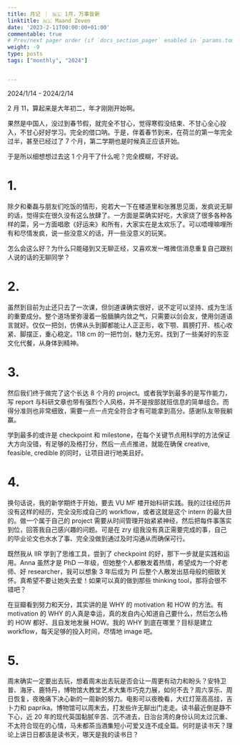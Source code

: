```yaml
---
title: 月记 ｜ 🇳🇱 1月，万事皆新
linktitle: 🇳🇱 Maand Zeven
date: '2023-2-11T00:00:00+01:00'
commentable: true
# Prev/next pager order (if `docs_section_pager` enabled in `params.toml`)
weight: -9
type: posts
tags: ["monthly", "2024"]


---
```


2024/1/14 - 2024/2/14

2 月 11，算起来是大年初二，年才刚刚开始啊。

果然是中国人，没过到春节假，就完全不甘心，觉得寒假没结束、不甘心全心投入，不甘心好好学习。完全的借口呐。于是，伴着春节到来，在荷兰的第一年完全过半，甚至已经过了 7 个月，第二学期也是时候真正应该开始。

于是所以细想想过去这 1 个月干了什么呢？完全模糊，不好说。

# 1.

除夕和秦磊与朋友们吃饭的情形，宛若大一下在楼道里和张雅思见面，发疯说无聊的话，觉得实在很久没有这么放肆了。一方面是菜确实好吃，大家烧了很多各种各样的菜，另一方面唱歌《好运来》和所有，大家实在是太欢乐了。可以唔哩嘛哩所有和尽情发疯，说一些没意义的话，开一些没意义的玩笑。

怎么会这么好？为什么只能碰到又无聊正经，又喜欢发一堆微信消息重复自己跟别人说的话的无聊同学？

# 2.

虽然到目前为止还只去了一次课，但剑道课确实很好，说不定可以坚持、成为生活的重要成分。整个道场里弥漫着一股腼腆内敛之气，只需要以剑会友，使用剑道语言就好。仅仅一把剑，仿佛从头到脚都能让人正正形，收下颚、肩膀打开、核心收紧、脚摆正，重心稳定。118 cm 的一把竹剑，魅力无穷。找到了一些美好的东亚文化代餐，从身体到精神。

# 3.

然后我们终于做完了这个长达 8 个月的 project。或者我学到最多的是写作能力，写 report 与科研文章也带有强烈个人风格，并不是按部就班信息的简单组合。而得分准则也非常细致，需要一点一点完全符合才有可能拿到高分。感谢队友带我躺赢。

学到最多的或许是 checkpoint 和 milestone，在每个关键节点用科学的方法保证大方向没错，有足够的及格打分，然后一点点推进，就能在确保 creative, feasible, credible 的同时，让项目进行地美且好。

# 4.

换句话说，我的新学期终于开始，要去 VU MF 楼开始科研实践。我的过往经历并没有这样的经历，完全没形成自己的 workflow，或者这就是这个 intern 的最大目的。做一个属于自己的 project 需要从时间管理开始紧紧神经，然后把每件事落实到位，回答我自己感兴趣的问题。可是在 zry 组我没有真正需要完成的事，自己的毕业论文也水水了事、完全没做到通过及时沟通从而确保可行。

既然我从 IIR 学到了思维工具，尝到了 checkpoint 的好，那下一步就是实践和运用。Anna 虽然才是 PhD 一年级，但她整个人都散发着热情，希望成为一个好老师、好 researcher，我可以想象 3 年后成为 PI 后整个人散发出慈母般的细致关怀。真希望不要让她失去爱！如果可以真的做到那些 thinking tool，那将会很不错吧？

在豆瓣看到努力和天分，其实讲的是 WHY 的 motivation 和 HOW 的方法。有 motivation 的 WHY 的人真是幸运，真的发自内心知道自己要什么，然后怎么杨的 HOW 都好、且自发地发展 HOW。我的 WHY 到底在哪里？目标是建立 workflow，每天足够的投入时间，尽情地 image 吧。

# 5.

周末确实一定要出去玩，想着周末出去玩是否会让一周更有动力和盼头？安特卫普、海牙、鹿特丹，博物馆大教堂艺术大集市巧克力展，如何不去？周六享乐、周日恢复，夜晚痛下决心新的一周新的努力。电影可以夜晚看，大红灯笼高高挂，吉卜力和 paprika。博物馆可以周末去，打发些许无聊出门走走。读书最近倒是静不下心，近 20 年的现代英国黏腻辛苦、沉不进去，日治台湾的身份认同太过沉重、不太符合现在的心情，马未都茶当酒集短小可爱又连不成全篇。何时是读书天？理论上讲日日都该是读书天，哪天是我的读书日？